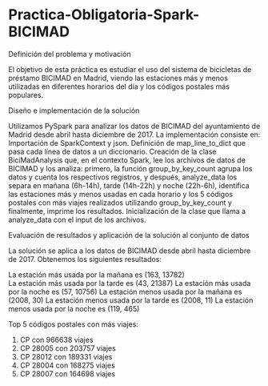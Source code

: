 # Practica-Obligatoria-Spark-BICIMAD
Definición del problema y motivación

El objetivo de esta práctica es estudiar el uso del sistema de bicicletas de préstamo BICIMAD en Madrid, viendo las estaciones más y menos utilizadas en diferentes horarios del día y los códigos postales más populares.


Diseño e implementación de la solución

Utilizamos PySpark para analizar los datos de BICIMAD del ayuntamiento de Madrid desde abril hasta diciembre de 2017. La implementación consiste en:
Importación de SparkContext y json.
Definición de map_line_to_dict que pasa cada línea de datos a un diccionario.
Creación de la clase BiciMadAnalysis que, en el contexto Spark, lee los archivos de datos de BICIMAD y los analiza: primero, la función group_by_key_count agrupa los datos y cuenta los respectivos registros, y después, analyze_data los separa en mañana (6h-14h), tarde (14h-22h) y noche (22h-6h), identifica las estaciones más y menos usadas en cada horario y los 5 códigos postales con más viajes realizados utilizando group_by_key_count y finalmente, imprime los resultados.
Inicialización de la clase que llama a analyze_data con el input de los archivos.


Evaluación de resultados y aplicación de la solución al conjunto de datos

La solución se aplica a los datos de BICIMAD desde abril hasta diciembre de 2017. Obtenemos los siguientes resultados:

La estación más usada por la mañana es (163, 13782)                             
La estación más usada por la tarde es (43, 21387)
La estación más usada por la noche es (57, 10756)
La estación menos usada por la mañana es (2008, 30)
La estación menos usada por la tarde es (2008, 11)
La estación menos usada por la noche es (119, 465)

Top 5 códigos postales con más viajes:                                          
1. CP  con 966638 viajes
2. CP 28005 con 203757 viajes
3. CP 28012 con 189331 viajes
4. CP 28004 con 168275 viajes
5. CP 28007 con 164698 viajes
